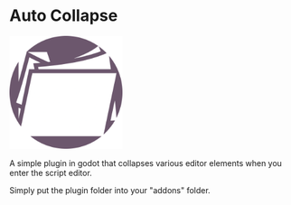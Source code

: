 # Auto Collapse
<img src="https://github.com/BwendyGames/Auto-Collapse/blob/main/full-folder.png" alt="icon" width="200"/>

A simple plugin in godot that collapses various editor elements when you enter the script editor.

Simply put the plugin folder into your "addons" folder.
